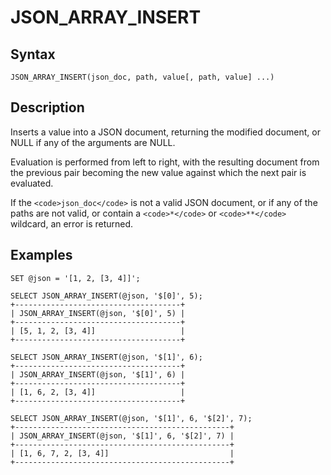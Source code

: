 
# JSON_ARRAY_INSERT

## Syntax


```
JSON_ARRAY_INSERT(json_doc, path, value[, path, value] ...)
```

## Description


Inserts a value into a JSON document, returning the modified document, or NULL if any of the arguments are NULL.


Evaluation is performed from left to right, with the resulting document from the previous pair becoming the new value against which the next pair is evaluated.


If the `<code>json_doc</code>` is not a valid JSON document, or if any of the paths are not valid, or contain a `<code>*</code>` or `<code>**</code>` wildcard, an error is returned.


## Examples


```
SET @json = '[1, 2, [3, 4]]';

SELECT JSON_ARRAY_INSERT(@json, '$[0]', 5);
+-------------------------------------+
| JSON_ARRAY_INSERT(@json, '$[0]', 5) |
+-------------------------------------+
| [5, 1, 2, [3, 4]]                   |
+-------------------------------------+

SELECT JSON_ARRAY_INSERT(@json, '$[1]', 6);
+-------------------------------------+
| JSON_ARRAY_INSERT(@json, '$[1]', 6) |
+-------------------------------------+
| [1, 6, 2, [3, 4]]                   |
+-------------------------------------+

SELECT JSON_ARRAY_INSERT(@json, '$[1]', 6, '$[2]', 7);
+------------------------------------------------+
| JSON_ARRAY_INSERT(@json, '$[1]', 6, '$[2]', 7) |
+------------------------------------------------+
| [1, 6, 7, 2, [3, 4]]                           |
+------------------------------------------------+
```
